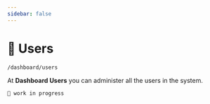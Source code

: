 ```yaml
---
sidebar: false
---
```


# 🙂 Users

`/dashboard/users`

At **Dashboard Users** you can administer all the users in the system.

`🚧 work in progress`
